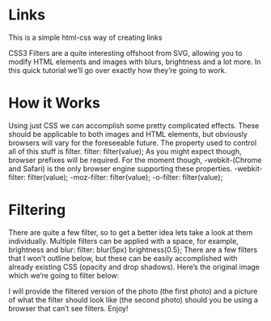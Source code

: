 # Links
This is a simple html-css way of creating links

CSS3 Filters are a quite interesting offshoot from SVG, allowing you to modify HTML elements and images with blurs, brightness and a lot more. In this quick tutorial we’ll go over exactly how they’re going to work.

# How it Works
Using just CSS we can accomplish some pretty complicated effects. These should be applicable to both images and HTML elements, but obviously browsers will vary for the foreseeable future. The property used to control all of this stuff is filter.
filter: filter(value);
As you might expect though, browser prefixes will be required. For the moment though, -webkit-(Chrome and Safari) is the only browser engine supporting these properties.
-webkit-filter: filter(value);
-moz-filter: filter(value);
-o-filter: filter(value);

# Filtering
There are quite a few filter, so to get a better idea lets take a look at them individually. Multiple filters can be applied with a space, for example, brightness and blur:
filter: blur(5px) brightness(0.5);
There are a few filters that I won’t outline below, but these can be easily accomplished with already existing CSS (opacity and drop shadows). Here’s the original image which we’re going to filter below:
 
I will provide the filtered version of the photo (the first photo) and a picture of what the filter should look like (the second photo) should you be using a browser that can’t see filters. Enjoy!

